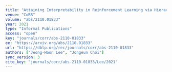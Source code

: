 ```yaml
---
title: "Attaining Interpretability in Reinforcement Learning via Hierarchical Primitive Composition."
venue: "CoRR"
volume: "abs/2110.01833"
year: 2021
type: "Informal Publications"
access: "open"
key: "journals/corr/abs-2110-01833"
ee: "https://arxiv.org/abs/2110.01833"
url: "https://dblp.org/rec/journals/corr/abs-2110-01833"
authors: ["Jeong-Hoon Lee", "Jongeun Choi"]
sync_version: 3
cite_key: "journals/corr/abs-2110-01833/Lee/2021"
---
```

